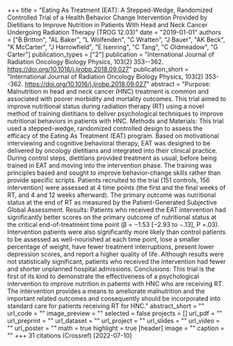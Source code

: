 +++
title = "Eating As Treatment (EAT): A Stepped-Wedge, Randomized Controlled Trial of a Health Behavior Change Intervention Provided by Dietitians to Improve Nutrition in Patients With Head and Neck Cancer Undergoing Radiation Therapy (TROG 12.03)"
date = "2019-01-01"
authors = ["B Britton", "AL Baker", "L Wolfenden", "C Wratten", "J Bauer", "AK Beck", "K McCarter", "J Harrowfield", "E Isenring", "C Tang", "C Oldmeadow", "G Carter"]
publication_types = ["2"]
publication = "International Journal of Radiation Oncology Biology Physics, 103(2) 353--362. https://doi.org/10.1016/j.ijrobp.2018.09.027"
publication_short = "International Journal of Radiation Oncology Biology Physics, 103(2) 353--362. https://doi.org/10.1016/j.ijrobp.2018.09.027"
abstract = "Purpose: Malnutrition in head and neck cancer (HNC) treatment is common and associated with poorer morbidity and mortality outcomes. This trial aimed to improve nutritional status during radiation therapy (RT) using a novel method of training dietitians to deliver psychological techniques to improve nutritional behaviors in patients with HNC. Methods and Materials: This trial used a stepped-wedge, randomized controlled design to assess the efficacy of the Eating As Treatment (EAT) program. Based on motivational interviewing and cognitive behavioral therapy, EAT was designed to be delivered by oncology dietitians and integrated into their clinical practice. During control steps, dietitians provided treatment as usual, before being trained in EAT and moving into the intervention phase. The training was principles based and sought to improve behavior-change skills rather than provide specific scripts. Patients recruited to the trial (151 controls, 156 intervention) were assessed at 4 time points (the first and the final weeks of RT, and 4 and 12 weeks afterward). The primary outcome was nutritional status at the end of RT as measured by the Patient-Generated Subjective Global Assessment. Results: Patients who received the EAT intervention had significantly better scores on the primary outcome of nutritional status at the critical end-of-treatment time point (β = −1.53 [−2.93 to −.13], P =.03). Intervention patients were also significantly more likely than control patients to be assessed as well-nourished at each time point, lose a smaller percentage of weight, have fewer treatment interruptions, present lower depression scores, and report a higher quality of life. Although results were not statistically significant, patients who received the intervention had fewer and shorter unplanned hospital admissions. Conclusions: This trial is the first of its kind to demonstrate the effectiveness of a psychological intervention to improve nutrition in patients with HNC who are receiving RT. The intervention provides a means to ameliorate malnutrition and the important related outcomes and consequently should be incorporated into standard care for patients receiving RT for HNC."
abstract_short = ""
url_code = ""
image_preview = ""
selected = false
projects = []
url_pdf = ""
url_preprint = ""
url_dataset = ""
url_project = ""
url_slides = ""
url_video = ""
url_poster = ""
math = true
highlight = true
[header]
image = ""
caption = ""
+++
31 citations (Crossref) [2022-07-10]

